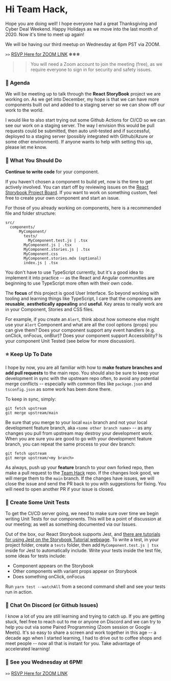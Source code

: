 # Hi Team Hack,

Hope you are doing well!  I hope everyone had a great Thanksgiving and Cyber Deal Weekend.  Happy Holidays as we move into the last month of 2020.  Now it's time to meet up again!

We will be having our third meetup on Wednesday at 6pm PST via ZOOM. 

`>>` [RSVP Here for ZOOM LINK](https://zoom.us/meeting/register/tJEkc-qvqD8pH9UDSsN71RevbqFeVhGp8xYr) ❄❄❄

>> You will need a Zoom account to join the meeting (free), as we require everyone to sign in for security and safety issues.

### 👋 Agenda

We will be meeting up to talk through the __React StoryBook__ project we are working on.  As we get into December, my hope is that we can have more components built out and added to a staging server so we can show off our work to the world.

I would like to also start trying out some Github Actions for CI/CD so we can see our work on a staging server.  The way I envision this would be pull requests could be submitted, then auto unit-tested and if successful, deployed to a staging server (possibly integrated with Github/Azure or some other environment).  If anyone wants to help with setting this up, please let me know.

### 🤔 What You Should Do

__Continue to write code__ for your component.  

If you haven't chosen a component to build yet, now is the time to get actively involved.  You can start off by reviewing issues on the [React Storybook Project Board](https://github.com/team-hack/react-components/projects/1).  If you want to work on something custom, feel free to create your own component and start an issue.

For those of you already working on components, here is a recommended file and folder structure:

```shell
src/
  components/
      MyComponent/
        tests/
          MyComponent.test.js | .tsx
        MyComponent.js | .tsx
        MyComponent.stories.js | .tsx
        MyComponent.css
        MyComponent.stories.mdx (optional) 
        index.js | .tsx
```
You don't have to use TypeScript currently, but it's a good idea to implement it into practice -- as the React and Angular communities are beginning to use TypeScript more often with their own code.  

The __focus__ of this project is good User Interface.  So beyond working with tooling and learning things like TypeScript, I care that the components are __reusable__, __aesthetically appealing__ and __useful__.  Key areas to really work are in your Component, Stories and CSS files.  

For example, if you create an `Alert`, think about how someone else might use your `Alert` Component and what are all the cool options (props) you can give them?  Does your component support any event handlers (e.g. onClick, onFocus, onBlur)?  Does your component support Accessibility?  Is your component Unit Tested (see below for more discussion).

### ⭐ Keep Up To Date

I hope by now, you are all familiar with how to __make feature branches and add pull requests__ to the main repo.  You should also be sure to keep your development in sync with the upstream repo often, to avoid any potential merge conflicts -- especially with common files like `package.json` and `tsconfig.json` as some work has been done there.

To keep in sync, simply:

```shell
git fetch upstream
git merge upstream/main 
```

Be sure that you merge to your local `main` branch and not your local development feature branch, aka `<some other branch name>` -- as any changes you pull from upstream may destroy your development work.  When you are sure you are good to go with your development feature branch, you can repeat the same process to your dev branch:

```shell
git fetch upstream
git merge upstream/<my branch>
```

As always, push up your __feature__ branch to your own forked repo, then make a pull request to the [Team Hack](https://github.com/team-hack) repo.  If the changes look good, we will merge them to the `main` branch.  If the changes have issues, we will close the issue and send the PR back to you with suggestions for fixing.  You will need to open another PR if your issue is closed.

### 🧪 Create Some Unit Tests

To get the CI/CD server going, we need to make sure over time we begin writing Unit Tests for our components.  This will be a point of discussion at our meeting; as well as something documented via our Issues.  

Out of the box, our React Storybook supports Jest, and [there are tutorials for using Jest on the Storybook Tutorial webpage](https://www.learnstorybook.com/intro-to-storybook/react/en/get-started/).  To write a test, in your project folder, create a `tests` folder, then add `MyComponent.test.js | tsx` inside for Jest to automatically include.   Write your tests inside the test file, some ideas for tests include:

- Component appears on the Storybook
- Other components with variant props appear on Storybook
- Does something onClick, onFocus

Run `yarn test --watchAll` from a second command shell and see your tests run in action.  

### 💬 Chat On Discord (or Github Issues)

I know a lot of you are still learning and trying to catch up.  If you are getting stuck, feel free to reach out to me or anyone on Discord and we can try to help you out via some Paired Programming (Zoom session or Google Meets).  It's so easy to share a screen and work together in this age -- a decade ago when I started learning, I had to drive out to coffee shops and meet people -- now all that is instant for you.   Take advantage of accelerated learning!

### 🚂 See you Wednesday at 6PM!

`>>` [RSVP Here for ZOOM LINK](https://zoom.us/meeting/register/tJEkc-qvqD8pH9UDSsN71RevbqFeVhGp8xYr)

